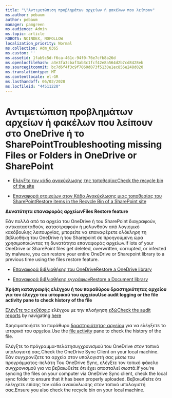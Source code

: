 ```yaml
---
title: "\"Αντιμετώπιση προβλημάτων αρχείων ή φακέλων που λείπουν"
ms.author: pebaum
author: pebaum
manager: pamgreen
ms.audience: Admin
ms.topic: article
ROBOTS: NOINDEX, NOFOLLOW
localization_priority: Normal
ms.collection: Adm_O365
ms.custom: ''
ms.assetid: 1fab9c5d-f6ca-461c-94f0-76e7cfb8a26d
ms.openlocfilehash: a3e3fa3cbaf3ab3c1fcf42e8a564d2b7cd8428eb
ms.sourcegitcommit: bc7d6f4f3c9f7060d073f5130e1ec856e248d020
ms.translationtype: MT
ms.contentlocale: el-GR
ms.lasthandoff: 06/02/2020
ms.locfileid: "44511220"
---
```

# <a name="troubleshooting-missing-files-or-folders-in-onedrive-or-sharepoint"></a><span data-ttu-id="6bd75-102">Αντιμετώπιση προβλημάτων αρχείων ή φακέλων που λείπουν στο OneDrive ή το SharePoint</span><span class="sxs-lookup"><span data-stu-id="6bd75-102">Troubleshooting missing Files or Folders in OneDrive or SharePoint</span></span>

- [<span data-ttu-id="6bd75-103">Ελέγξτε τον κάδο ανακύκλωσης της τοποθεσίας</span><span class="sxs-lookup"><span data-stu-id="6bd75-103">Check the recycle bin of the site</span></span>](https://support.office.com/article/restore-deleted-items-from-the-site-collection-recycle-bin-5fa924ee-16d7-487b-9a0a-021b9062d14b)

- [<span data-ttu-id="6bd75-104">Επαναφορά στοιχείων στον Κάδο Ανακύκλωσης μιας τοποθεσίας του SharePoint</span><span class="sxs-lookup"><span data-stu-id="6bd75-104">Restore items in the Recycle Bin of a SharePoint site</span></span>](https://support.office.com/article/Restore-deleted-files-or-folders-in-OneDrive-949ada80-0026-4db3-a953-c99083e6a84f)



<span data-ttu-id="6bd75-105">**Δυνατότητα επαναφοράς αρχείων**</span><span class="sxs-lookup"><span data-stu-id="6bd75-105">**Files Restore feature**</span></span>

<span data-ttu-id="6bd75-106">Εάν πολλά από τα αρχεία του OneDrive ή του SharePoint διαγραφούν, αντικατασταθούν, καταστραφούν ή μολυνθούν από λογισμικό κακόβουλης λειτουργίας, μπορείτε να επαναφέρετε ολόκληρη τη βιβλιοθήκη του OneDrive ή του Sharepoint σε προηγούμενη ώρα χρησιμοποιώντας τη δυνατότητα επαναφοράς αρχείων.</span><span class="sxs-lookup"><span data-stu-id="6bd75-106">If lots of your OneDrive or SharePoint files get deleted, overwritten, corrupted, or infected by malware, you can restore your entire OneDrive or Sharepoint library to a previous time using the files restore feature.</span></span>

- [<span data-ttu-id="6bd75-107">Επαναφορά βιβλιοθήκης του OneDrive</span><span class="sxs-lookup"><span data-stu-id="6bd75-107">Restore a OneDrive library</span></span>](https://support.office.com/article/restore-your-onedrive-fa231298-759d-41cf-bcd0-25ac53eb8a15)

- [<span data-ttu-id="6bd75-108">Επαναφορά βιβλιοθήκης εγγράφων</span><span class="sxs-lookup"><span data-stu-id="6bd75-108">Restore a Document library</span></span>](https://support.office.com/article/restore-a-document-library-317791c3-8bd0-4dfd-8254-3ca90883d39a)

<span data-ttu-id="6bd75-109">**Χρήση καταγραφής ελέγχου ή του παραθύρου δραστηριότητας αρχείου για τον έλεγχο του ιστορικού του αρχείου**</span><span class="sxs-lookup"><span data-stu-id="6bd75-109">**Use audit logging or the file activity pane to check history of the file**</span></span>

<span data-ttu-id="6bd75-110">[Ελέγξτε τις εκθέσεις](https://docs.microsoft.com/microsoft-365/compliance/search-the-audit-log-in-security-and-compliance) </a> ελέγχου με την πλοήγηση [εδώ](https://protection.office.com/#/unifiedauditlog)</span><span class="sxs-lookup"><span data-stu-id="6bd75-110">[Check the audit reports](https://docs.microsoft.com/microsoft-365/compliance/search-the-audit-log-in-security-and-compliance)</a> by navigating [here](https://protection.office.com/#/unifiedauditlog)</span></span>

<span data-ttu-id="6bd75-111">Χρησιμοποιήστε το παράθυρο [δραστηριότητας αρχείου](https://support.office.com/article/File-activity-in-a-document-library-6105ecda-1dd0-4f6f-9542-102bf5c0ffe0) για να ελέγξετε το ιστορικό του αρχείου.</span><span class="sxs-lookup"><span data-stu-id="6bd75-111">Use the [file activity](https://support.office.com/article/File-activity-in-a-document-library-6105ecda-1dd0-4f6f-9542-102bf5c0ffe0) pane to check the history of the file.</span></span>

<span data-ttu-id="6bd75-112">Ελέγξτε το πρόγραμμα-πελάτησυγχρονισμού του OneDrive στον τοπικό υπολογιστή σας.</span><span class="sxs-lookup"><span data-stu-id="6bd75-112">Check the OneDrive Sync Client on your local machine.</span></span>  <span data-ttu-id="6bd75-113">Εάν συγχρονίζετε τα αρχεία στον υπολογιστή σας μέσω του προγράμματος-πελάτη Του OneDrive Sync, ελέγξτε τον τοπικό φάκελο συγχρονισμού για να βεβαιωθείτε ότι έχει αποσταλεί σωστά.</span><span class="sxs-lookup"><span data-stu-id="6bd75-113">If you're syncing the files on your computer via OneDrive Sync client, check the local sync folder to ensure that it has been properly uploaded.</span></span> <span data-ttu-id="6bd75-114">Βεβαιωθείτε ότι ελέγχετε επίσης τον κάδο ανακύκλωσης στον τοπικό υπολογιστή σας.</span><span class="sxs-lookup"><span data-stu-id="6bd75-114">Ensure you also check the recycle bin on your local machine.</span></span>




